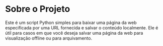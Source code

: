 
# Sobre o Projeto

Este é um script Python simples para baixar uma página da web especificada por uma URL fornecida e salvar o conteúdo localmente. Ele é útil para casos em que você deseja salvar uma página da web para visualização offline ou para arquivamento.


